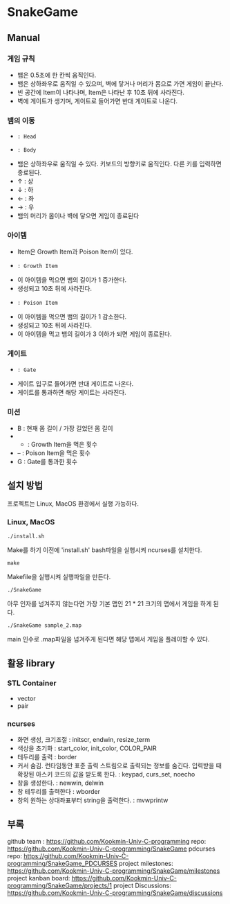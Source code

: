 # SnakeGame

## Manual
### 게임 규칙
-	뱀은 0.5초에 한 칸씩 움직인다.
-	뱀은 상하좌우로 움직일 수 있으며, 벽에 닿거나 머리가 몸으로 가면 게임이 끝난다.
-	빈 공간에 Item이 나타나며, Item은 나타난 후 10초 뒤에 사라진다.
-	벽에 게이트가 생기며, 게이트로 들어가면 반대 게이트로 나온다.
### 뱀의 이동
-	  : Head
-	  : Body
-	뱀은 상하좌우로 움직일 수 있다. 키보드의 방향키로 움직인다. 다른 키를 입력하면 종료된다.
-	↑ : 상
-	↓ : 하
-	← : 좌
-	→ : 우
-	뱀의 머리가 몸이나 벽에 닿으면 게임이 종료된다
### 아이템
-	Item은 Growth Item과 Poison Item이 있다.
-	  : Growth Item
-	이 아이템을 먹으면 뱀의 길이가 1 증가한다.
-	생성되고 10초 뒤에 사라진다.
-	  : Poison Item
-	이 아이템을 먹으면 뱀의 길이가 1 감소한다.
-	생성되고 10초 뒤에 사라진다.
-	이 아이템을 먹고 뱀의 길이가 3 이하가 되면 게임이 종료된다.
### 게이트
-	  : Gate
-	게이트 입구로 들어가면 반대 게이트로 나온다.
-	게이트를 통과하면 해당 게이트는 사라진다.
### 미션
-	B : 현재 몸 길이 / 가장 길었던 몸 길이
-	+ : Growth Item을 먹은 횟수 
-	– : Poison Item을 먹은 횟수
-	G : Gate를 통과한 횟수

## 설치 방법
프로젝트는 Linux, MacOS 환경에서 실행 가능하다.
### Linux, MacOS
```
./install.sh
```
Make를 하기 이전에 'install.sh' bash파일을 실행시켜 ncurses를 설치한다.
```
make
```
Makefile을 실행시켜 실행파일을 만든다.
```
./SnakeGame
```
아무 인자를 넘겨주지 않는다면 가장 기본 맵인 21 * 21 크기의 맵에서 게임을 하게 된다.
```
./SnakeGame sample_2.map
```
main 인수로 .map파일을 넘겨주게 된다면 해당 맵에서 게임을 플레이할 수 있다.

## 활용 library
### STL Container
- vector
- pair

### ncurses
- 화면 생성, 크기조절 : initscr, endwin, resize_term
- 색상을 초기화 : start_color, init_color, COLOR_PAIR
-	테두리를 출력 : border
-	커서 숨김. 런타임동안 표준 출력 스트림으로 출력되는 정보를 숨긴다. 입력받을 때 확장된 아스키 코드의 값을 받도록 한다. :  keypad, curs_set, noecho
-	창을 생성한다. : newwin, delwin
-	창 테두리를 출력한다 : wborder
-	창의 원하는 상대좌표부터 string을 출력한다. : mvwprintw

## 부록
github team : https://github.com/Kookmin-Univ-C-programming
repo:  https://github.com/Kookmin-Univ-C-programming/SnakeGame
pdcurses repo: https://github.com/Kookmin-Univ-C-programming/SnakeGame_PDCURSES
project milestones: https://github.com/Kookmin-Univ-C-programming/SnakeGame/milestones
project kanban board:
https://github.com/Kookmin-Univ-C-programming/SnakeGame/projects/1
project Discussions:
https://github.com/Kookmin-Univ-C-programming/SnakeGame/discussions

